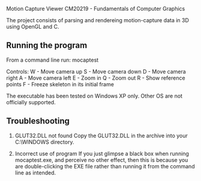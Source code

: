 Motion Capture Viewer
CM20219 - Fundamentals of Computer Graphics

The project consists of parsing and rendereing motion-capture data in 3D using OpenGL and C.


Running the program
--------------------

From a command line run: mocaptest <asf file> <amc file>

Controls:
  W - Move camera up
  S - Move camera down
  D - Move camera right
  A - Move camera left
  E - Zoom in
  Q - Zoom out
  R - Show reference points
  F - Freeze skeleton in its initial frame

The executable has been tested on Windows XP only.  Other OS are not officially supported.

Troubleshooting
----------------

1) GLUT32.DLL not found
Copy the GLUT32.DLL in the archive into your C:\WINDOWS directory.

2) Incorrect use of program
If you just glimpse a black box when running mocaptest.exe, and perceive no other effect, then this is because you are double-clicking the EXE file rather than running it from the command line as intended.


